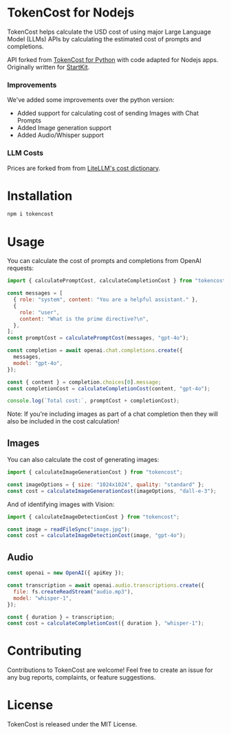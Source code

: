 # TokenCost for Nodejs

TokenCost helps calculate the USD cost of using major Large Language Model (LLMs) APIs by calculating the estimated cost of prompts and completions.

API forked from [TokenCost for Python](https://github.com/AgentOps-AI/tokencost) with code adapted for Nodejs apps. Originally written for [StartKit](https://startkit.ai).

### Improvements

We've added some improvements over the python version:

- Added support for calculating cost of sending Images with Chat Prompts
- Added Image generation support
- Added Audio/Whisper support

### LLM Costs

Prices are forked from from [LiteLLM's cost dictionary](https://github.com/BerriAI/litellm/blob/main/model_prices_and_context_window.json).

# Installation

```bash
npm i tokencost
```

# Usage

You can calculate the cost of prompts and completions from OpenAI requests:

```js
import { calculatePromptCost, calculateCompletionCost } from "tokencost";

const messages = [
  { role: "system", content: "You are a helpful assistant." },
  {
    role: "user",
    content: "What is the prime directive?\n",
  },
];
const promptCost = calculatePromptCost(messages, "gpt-4o");

const completion = await openai.chat.completions.create({
  messages,
  model: "gpt-4o",
});

const { content } = completion.choices[0].message;
const completionCost = calculateCompletionCost(content, "gpt-4o");

console.log(`Total cost:`, promptCost + completionCost);
```

Note: If you're including images as part of a chat completion then they will also be included in the cost calculation!

## Images

You can also calculate the cost of generating images:

```js
import { calculateImageGenerationCost } from "tokencost";

const imageOptions = { size: "1024x1024", quality: "standard" };
const cost = calculateImageGenerationCost(imageOptions, "dall-e-3");
```

And of identifying images with Vision:

```js
import { calculateImageDetectionCost } from "tokencost";

const image = readFileSync("image.jpg");
const cost = calculateImageDetectionCost(image, "gpt-4o");
```

## Audio

```js
const openai = new OpenAI({ apiKey });

const transcription = await openai.audio.transcriptions.create({
  file: fs.createReadStream("audio.mp3"),
  model: "whisper-1",
});

const { duration } = transcription;
const cost = calculateCompletionCost({ duration }, "whisper-1");
```

# Contributing

Contributions to TokenCost are welcome! Feel free to create an issue for any bug reports, complaints, or feature suggestions.

# License

TokenCost is released under the MIT License.
